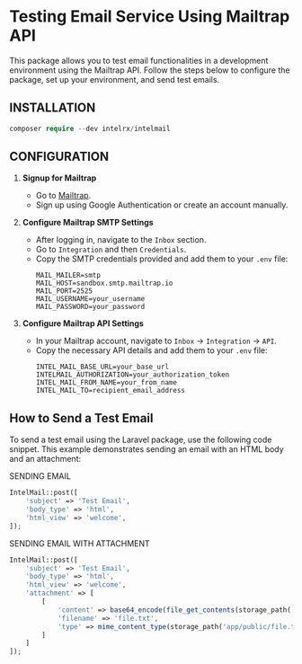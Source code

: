 # Testing Email Service Using Mailtrap API

This package allows you to test email functionalities in a development environment using the Mailtrap API. Follow the steps below to configure the package, set up your environment, and send test emails.

## INSTALLATION
```php
composer require --dev intelrx/intelmail
```


## CONFIGURATION

1. **Signup for Mailtrap**
    - Go to [Mailtrap](https://mailtrap.io/).
    - Sign up using Google Authentication or create an account manually.

2. **Configure Mailtrap SMTP Settings**
    - After logging in, navigate to the `Inbox` section.
    - Go to `Integration` and then `Credentials`.
    - Copy the SMTP credentials provided and add them to your `.env` file:
        ```env
        MAIL_MAILER=smtp
        MAIL_HOST=sandbox.smtp.mailtrap.io
        MAIL_PORT=2525
        MAIL_USERNAME=your_username
        MAIL_PASSWORD=your_password
        ```

3. **Configure Mailtrap API Settings**
    - In your Mailtrap account, navigate to `Inbox` -> `Integration` -> `API`.
    - Copy the necessary API details and add them to your `.env` file:
        ```env
        INTEL_MAIL_BASE_URL=your_base_url
        INTELMAIL_AUTHORIZATION=your_authorization_token
        INTEL_MAIL_FROM_NAME=your_from_name
        INTEL_MAIL_TO=recipient_email_address
        ```

## How to Send a Test Email

To send a test email using the Laravel package, use the following code snippet. This example demonstrates sending an email with an HTML body and an attachment:

SENDING EMAIL
```php
IntelMail::post([
    'subject' => 'Test Email',
    'body_type' => 'html',
    'html_view' => 'welcome',
]);
```

SENDING EMAIL WITH ATTACHMENT
```php
IntelMail::post([
    'subject' => 'Test Email',
    'body_type' => 'html',
    'html_view' => 'welcome',
    'attachment' => [
        [
            'content' => base64_encode(file_get_contents(storage_path('app/public/file.txt'))),
            'filename' => 'file.txt',
            'type' => mime_content_type(storage_path('app/public/file.txt')),
        ]
    ]
]);